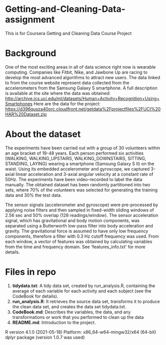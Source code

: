 # Getting-and-Cleaning-Data-assignment
This is for Coursera Getting and Cleaning Data Course Project

# Background
One of the most exciting areas in all of data science right now is wearable computing. Companies like Fitbit, Nike, and Jawbone Up are racing to develop the most advanced algorithms to attract new users. The data linked to from the course website represent data collected from the accelerometers from the Samsung Galaxy S smartphone. A full description is available at the site where the data was obtained:
http://archive.ics.uci.edu/ml/datasets/Human+Activity+Recognition+Using+Smartphones
Here are the data for the project:
https://d396qusza40orc.cloudfront.net/getdata%2Fprojectfiles%2FUCI%20HAR%20Dataset.zip

# About the dataset
The experiments have been carried out with a group of 30 volunteers within an age bracket of 19-48 years. Each person performed six activities (WALKING, WALKING_UPSTAIRS, WALKING_DOWNSTAIRS, SITTING, STANDING, LAYING) wearing a smartphone (Samsung Galaxy S II) on the waist. Using its embedded accelerometer and gyroscope, we captured 3-axial linear acceleration and 3-axial angular velocity at a constant rate of 50Hz. The experiments have been video-recorded to label the data manually. The obtained dataset has been randomly partitioned into two sets, where 70% of the volunteers was selected for generating the training data and 30% the test data.

The sensor signals (accelerometer and gyroscope) were pre-processed by applying noise filters and then sampled in fixed-width sliding windows of 2.56 sec and 50% overlap (128 readings/window). The sensor acceleration signal, which has gravitational and body motion components, was separated using a Butterworth low-pass filter into body acceleration and gravity. The gravitational force is assumed to have only low frequency components, therefore a filter with 0.3 Hz cutoff frequency was used. From each window, a vector of features was obtained by calculating variables from the time and frequency domain. See 'features_info.txt' for more details.

# Files in repo
1) **tidydata.txt**: A tidy data set, created by run_analysis.R, containing the average of each variable for each activity and each subject (see the CodeBook for details). 
2) **run_analysis.R**: It retrieves the source data set, transforms it to produce the clean data set, and creates the data set tidydata.txt.
3) **CodeBook.md**: Describes the variables, the data, and any transformations or work that you performed to clean up the data
4) **README.md**: Introduction to the project.

R version 4.1.0 (2021-05-18) 
Platform: x86_64-w64-mingw32/x64 (64-bit)
dplyr package (version 1.0.7 was used)
